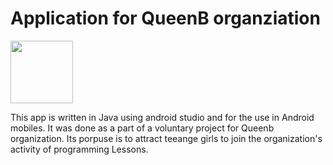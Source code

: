 # Application for QueenB organziation

<img src="https://github.com/nevosmic/App-QueenB/blob/master/app/src/main/res/drawable-v24/trivia_q9_queenb.png =100x100" width="100" height="100" />

This app is written in Java using android studio and for the use in Android mobiles. It was done as a part of a voluntary project for Queenb organization. Its porpuse is to attract teeange girls to join the organization's activity of programming Lessons. 


